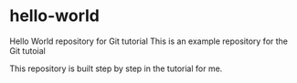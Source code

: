 # hello-world
Hello World repository for Git tutorial
This is an example repository for the Git tutoial

This repository is built step by step in the tutorial for me.
